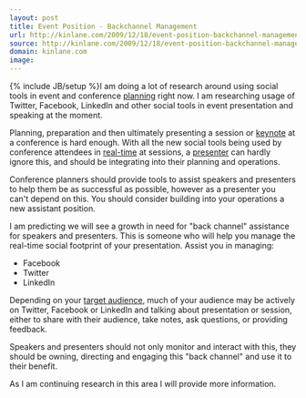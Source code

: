 ```yaml
---
layout: post
title: Event Position - Backchannel Management
url: http://kinlane.com/2009/12/18/event-position-backchannel-management/
source: http://kinlane.com/2009/12/18/event-position-backchannel-management/
domain: kinlane.com
image: 
---
```

{% include JB/setup %}I am doing a lot of research around using social tools in event and conference <a class="zem_slink" title="Planning" rel="wikipedia" href="http://en.wikipedia.org/wiki/Planning">planning</a> right now. I am researching usage of Twitter, Facebook, LinkedIn and other social tools in event presentation and speaking at the moment.<p></p>
Planning, preparation and then ultimately presenting a session or <a class="zem_slink" title="Keynote" rel="wikipedia" href="http://en.wikipedia.org/wiki/Keynote">keynote</a> at a conference is hard enough. With all the new social tools being used by conference attendees in <a class="zem_slink" title="Real-time computing" rel="wikipedia" href="http://en.wikipedia.org/wiki/Real-time_computing">real-time</a> at sessions, a <a class="zem_slink" title="Presenter" rel="wikipedia" href="http://en.wikipedia.org/wiki/Presenter">presenter</a> can hardly ignore this, and should be integrating into their planning and operations.<p></p>
Conference planners should provide tools to assist speakers and presenters to help them be as successful as possible, however as a presenter you can't depend on this. You should consider building into your operations a new assistant position.<p></p>
I am predicting we will see a growth in need for "back channel" assistance for speakers and presenters. This is someone who will help you manage the real-time social footprint of your presentation. Assist you in managing:
<ul class="mainlist">
	<li>Facebook</li>
	<li>Twitter</li>
	<li>LinkedIn</li>
</ul>
Depending on your <a class="zem_slink" title="Target audience" rel="wikipedia" href="http://en.wikipedia.org/wiki/Target_audience">target audience</a>, much of your audience may be actively on Twitter, Facebook or LinkedIn and talking about presentation or session, either to share with their audience, take notes, ask questions, or providing feedback.<p></p>
Speakers and presenters should not only monitor and interact with this, they should be owning, directing and engaging this "back channel" and use it to their benefit.<p></p>
As I am continuing research in this area I will provide more information.
